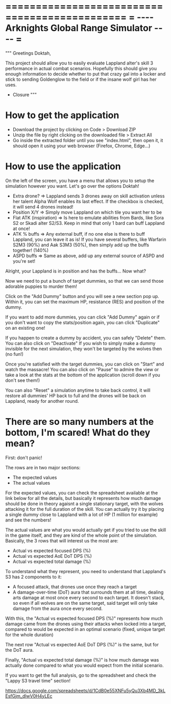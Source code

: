 ==============================================
= ---- Arknights Global Range Simulator ---- =
==============================================

"""
Greetings Doktah,

This project should allow you to easily evaluate Lappland alter's skill 3 performance
in actual combat scenarios. Hopefully this should give you enough information to decide
whether to put that crazy gal into a locker and stick to sending Goldenglow to the field
or if the insane wolf girl has her uses.

- Closure
"""

How to get the application
==========================

- Download the project by clicking on Code > Download ZIP
- Unzip the file by right clicking on the downloaded file > Extract All
- Go inside the extracted folder until you see "index.html", then open it,
  it should open it using your web browser (Firefox, Chrome, Edge...)

How to use the application
==========================

On the left of the screen, you have a menu that allows you to setup the simulation
however you want. Let's go over the options Doktah!
- Extra drone? => Lappland sends 3 drones away on skill activation unless her talent Alpha Wolf
enables its last effect. If the checkbox is checked, it will send 4 drones instead!
- Position X/Y => Simply move Lappland on which tile you want her to be
- Flat ATK (inspiration) => Is here to emulate abilities from Bards, like Sora S2 or Skadi alter S2/S3.
Keep in mind that only 1 bard can buff Lappland at once!
- ATK % buffs => Any external buff, if no one else is there to buff Lappland, you can leave it as is! If you have
several buffers, like Warfarin S2M3 (90%) and Aak S3M3 (50%), then simply add up the buffs together! (140%)
- ASPD buffs => Same as above, add up any external source of ASPD and you're set!

Alright, your Lappland is in position and has the buffs... Now what?

Now we need to put a bunch of target dummies, so that we can send those adorable puppies to murder them!

Click on the "Add Dummy" button and you will see a new section pop up. Within it, you can set the maximum HP,
resistance (RES) and position of the dummy.

If you want to add more dummies, you can click "Add Dummy" again or if you don't want to copy the stats/position
again, you can click "Duplicate" on an existing one!

If you happen to create a dummy by accident, you can safely "Delete" them. You can also click on "Deactivate" If
you wish to simply make a dummy invisible for the next simulation, they won't be targeted by the wolves then (no fun!)

Once you're satisfied with the target dummies, you can click on "Start" and watch the massacre! You can also click on "Pause"
to admire the view or take a look at the stats at the bottom of the application (scroll down if you don't see them!)

You can also "Reset" a simulation anytime to take back control, it will restore all dummies' HP back to full and the drones
will be back on Lappland, ready for another round.

There are so many numbers at the bottom, I'm scared! What do they mean?
=======================================================================

First: don't panic!

The rows are in two major sections:
- The expected values
- The actual values

For the expected values, you can check the spreadsheet available at the link below for all the details, but basically
it represents how much damage should be done in theory agaisnt a single stationary target, with the wolves attacking it
for the full duration of the skill. You can actually try it by placing a single dummy close to Lappland with a lot of HP (1 million
for example) and see the numbers!

The actual values are what you would actually get if you tried to use the skill in the game itself, and they are kind of the whole
point of the simulation. Basically, the 3 rows that will interest us the most are:
- Actual vs expected focused DPS (%)
- Actual vs expected AoE DoT DPS (%)
- Actual vs expected total damage (%)

To understand what they represent, you need to understand that Lappland's S3 has 2 components to it:
- A focused attack, that drones use once they reach a target
- A damage-over-time (DoT) aura that surrounds them at all time, dealing arts damage at most once every second
to each target. It doesn't stack, so even if all wolves are on the same target, said target will only take damage
from the aura once every second.

With this, the "Actual vs expected focused DPS (%)" represents how much damage came from the drones using their attacks when
locked into a target, compared to would be expected in an optimal scenario (fixed, unique target for the whole duration)

The next row "Actual vs expected AoE DoT DPS (%)" is the same, but for the DoT aura.

Finally, "Actual vs expected total damage (%)" is how much damage was actually done compared to what you would expect from the initial
scenario.

If you want to get the full analysis, go to the spreadsheet and check the "Lappy S3 travel time" section!

https://docs.google.com/spreadsheets/d/1CdB0e55XNFu5yQu3Xb4MD_3kLEsfGjm_dlwV0H4yLEc

